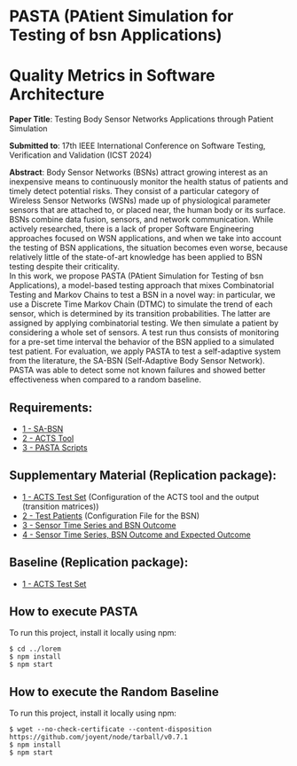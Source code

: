 # PASTA (PAtient Simulation for Testing of bsn Applications)
# Quality Metrics in Software Architecture

**Paper Title**: Testing Body Sensor Networks Applications through Patient Simulation

**Submitted to**: 17th IEEE International Conference on Software Testing, Verification and Validation (ICST 2024)

**Abstract**: Body Sensor Networks (BSNs) attract growing interest as an inexpensive means to continuously monitor the health status of patients and timely detect potential risks. 
They consist of a particular category of Wireless Sensor Networks (WSNs) made up of physiological parameter sensors that are attached to, or placed near, the human body or its surface. BSNs combine data fusion, sensors, and network communication. While actively researched, there is a lack of proper Software Engineering approaches focused on WSN applications, and when we take into account the testing of BSN applications, the situation becomes even worse, because relatively little of the state-of-art knowledge has been applied to BSN testing despite their criticality.  
In this work, we propose PASTA (PAtient Simulation for Testing of bsn Applications), a model-based testing approach that mixes Combinatorial Testing and Markov Chains to test a BSN in a novel way: in particular, we use a Discrete Time Markov Chain (DTMC) to simulate the trend of each sensor, which is determined by its transition probabilities. The latter are assigned by applying combinatorial testing.
We then simulate a patient by considering a whole set of sensors. A test run thus consists of monitoring for a pre-set time interval the behavior of the BSN applied to a simulated test patient. For evaluation, we apply PASTA to test a self-adaptive system from the literature, the SA-BSN (Self-Adaptive Body Sensor Network). PASTA was able to detect some not known failures and showed better effectiveness when compared to a random baseline. 


## **Requirements**:
- [1 - SA-BSN](https://github.com/lesunb/bsn) 
- [2 - ACTS Tool](https://github.com/usnistgov/combinatorial-testing-tools)
- [3 - PASTA Scripts](https://github.com/samirasilva/PASTA_ICST/tree/main/PASTA%20Scripts)

## **Supplementary Material** (Replication package):
- [1 - ACTS Test Set](https://github.com/samirasilva/PASTA_ICST/blob/main/1_ACTS_BSN_Test_Set_t_2.txt) (Configuration of the ACTS tool and the output (transition matrices))
- [2 - Test Patients](https://github.com/samirasilva/PASTA_ICST/tree/main/2_Test_Patients) (Configuration File for the BSN)
- [3 - Sensor Time Series and BSN Outcome](https://github.com/samirasilva/PASTA_ICST/tree/main/3_Sensor_Time_Series_And_BSN_Outcomes)
- [4 - Sensor Time Series, BSN Outcome and Expected Outcome](https://github.com/samirasilva/PASTA_ICST/tree/main/4_Sensor_Time_Series_BSN_Outcome_and_Expected_Outcome)

## **Baseline** (Replication package):
- [1 - ACTS Test Set](https://github.com/samirasilva/PASTA_ICST/blob/main/1_ACTS_BSN_Test_Set_t_2.txt)


## How to execute PASTA

To run this project, install it locally using npm:

```
$ cd ../lorem
$ npm install
$ npm start
```
## How to execute the Random Baseline

To run this project, install it locally using npm:

```
$ wget --no-check-certificate --content-disposition https://github.com/joyent/node/tarball/v0.7.1
$ npm install
$ npm start
```
